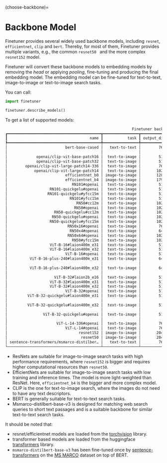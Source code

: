 (choose-backbone)=
# Backbone Model

Finetuner provides several widely used backbone models,
including `resnet`, `efficientnet`, `clip` and `bert`.
Thereby, for most of them, Finetuner provides multiple variants, e.g., the common `resnet50 ` and the more complex `resnet152` model.

Finetuner will convert these backbone models to embedding models by removing
the *head* or applying *pooling*,
fine-tuning and producing the final embedding model.
The embedding model can be fine-tuned for text-to-text, image-to-image or text-to-image
search tasks.

You can call:
```python
import finetuner

finetuner.describe_models()
```

To get a list of supported models:

```bash
                                                         Finetuner backbones                                                         
┏━━━━━━━━━━━━━━━━━━━━━━━━━━━━━━━━━━━━━━━━━━┳━━━━━━━━━━━━━━━━┳━━━━━━━━━━━━┳━━━━━━━━━━━━━━┳━━━━━━━━━━━━━━━━━━━━━━━━━━━━━━━━━━━━━━━━━━━┓
┃                                     name ┃           task ┃ output_dim ┃ architecture ┃                               description ┃
┡━━━━━━━━━━━━━━━━━━━━━━━━━━━━━━━━━━━━━━━━━━╇━━━━━━━━━━━━━━━━╇━━━━━━━━━━━━╇━━━━━━━━━━━━━━╇━━━━━━━━━━━━━━━━━━━━━━━━━━━━━━━━━━━━━━━━━━━┩
│                          bert-base-cased │   text-to-text │        768 │  transformer │  BERT model pre-trained on BookCorpus and │
│                                          │                │            │              │                         English Wikipedia │
│             openai/clip-vit-base-patch16 │  text-to-image │        512 │  transformer │        CLIP base model with patch size 16 │
│             openai/clip-vit-base-patch32 │  text-to-image │        512 │  transformer │                           CLIP base model │
│        openai/clip-vit-large-patch14-336 │  text-to-image │        768 │  transformer │       CLIP large model for 336x336 images │
│            openai/clip-vit-large-patch14 │  text-to-image │       1024 │  transformer │       CLIP large model with patch size 14 │
│                          efficientnet_b0 │ image-to-image │       1280 │          cnn │   EfficientNet B0 pre-trained on ImageNet │
│                          efficientnet_b4 │ image-to-image │       1792 │          cnn │   EfficientNet B4 pre-trained on ImageNet │
│                             RN101#openai │  text-to-image │        512 │  transformer │            Open CLIP "RN101#openai" model │
│                   RN101-quickgelu#openai │  text-to-image │        512 │  transformer │  Open CLIP "RN101-quickgelu#openai" model │
│                  RN101-quickgelu#yfcc15m │  text-to-image │        512 │  transformer │ Open CLIP "RN101-quickgelu#yfcc15m" model │
│                            RN101#yfcc15m │  text-to-image │        512 │  transformer │           Open CLIP "RN101#yfcc15m" model │
│                               RN50#cc12m │  text-to-image │       1024 │  transformer │              Open CLIP "RN50#cc12m" model │
│                              RN50#openai │  text-to-image │       1024 │  transformer │             Open CLIP "RN50#openai" model │
│                     RN50-quickgelu#cc12m │  text-to-image │       1024 │  transformer │    Open CLIP "RN50-quickgelu#cc12m" model │
│                    RN50-quickgelu#openai │  text-to-image │       1024 │  transformer │   Open CLIP "RN50-quickgelu#openai" model │
│                   RN50-quickgelu#yfcc15m │  text-to-image │       1024 │  transformer │  Open CLIP "RN50-quickgelu#yfcc15m" model │
│                           RN50x16#openai │  text-to-image │        768 │  transformer │          Open CLIP "RN50x16#openai" model │
│                            RN50x4#openai │  text-to-image │        640 │  transformer │           Open CLIP "RN50x4#openai" model │
│                           RN50x64#openai │  text-to-image │       1024 │  transformer │          Open CLIP "RN50x64#openai" model │
│                             RN50#yfcc15m │  text-to-image │       1024 │  transformer │            Open CLIP "RN50#yfcc15m" model │
│                   ViT-B-16#laion400m_e31 │  text-to-image │        512 │  transformer │  Open CLIP "ViT-B-16#laion400m_e31" model │
│                   ViT-B-16#laion400m_e32 │  text-to-image │        512 │  transformer │  Open CLIP "ViT-B-16#laion400m_e32" model │
│                          ViT-B-16#openai │  text-to-image │        512 │  transformer │         Open CLIP "ViT-B-16#openai" model │
│          ViT-B-16-plus-240#laion400m_e31 │  text-to-image │        640 │  transformer │                                 Open CLIP │
│                                          │                │            │              │   "ViT-B-16-plus-240#laion400m_e31" model │
│          ViT-B-16-plus-240#laion400m_e32 │  text-to-image │        640 │  transformer │                                 Open CLIP │
│                                          │                │            │              │   "ViT-B-16-plus-240#laion400m_e32" model │
│                     ViT-B-32#laion2b_e16 │  text-to-image │        512 │  transformer │    Open CLIP "ViT-B-32#laion2b_e16" model │
│                   ViT-B-32#laion400m_e31 │  text-to-image │        512 │  transformer │  Open CLIP "ViT-B-32#laion400m_e31" model │
│                   ViT-B-32#laion400m_e32 │  text-to-image │        512 │  transformer │  Open CLIP "ViT-B-32#laion400m_e32" model │
│                          ViT-B-32#openai │  text-to-image │        512 │  transformer │         Open CLIP "ViT-B-32#openai" model │
│         ViT-B-32-quickgelu#laion400m_e31 │  text-to-image │        512 │  transformer │                                 Open CLIP │
│                                          │                │            │              │  "ViT-B-32-quickgelu#laion400m_e31" model │
│         ViT-B-32-quickgelu#laion400m_e32 │  text-to-image │        512 │  transformer │                                 Open CLIP │
│                                          │                │            │              │  "ViT-B-32-quickgelu#laion400m_e32" model │
│                ViT-B-32-quickgelu#openai │  text-to-image │        512 │  transformer │     Open CLIP "ViT-B-32-quickgelu#openai" │
│                                          │                │            │              │                                     model │
│                      ViT-L-14-336#openai │  text-to-image │        768 │  transformer │     Open CLIP "ViT-L-14-336#openai" model │
│                          ViT-L-14#openai │  text-to-image │        768 │  transformer │         Open CLIP "ViT-L-14#openai" model │
│                                resnet152 │ image-to-image │       2048 │          cnn │         ResNet152 pre-trained on ImageNet │
│                                 resnet50 │ image-to-image │       2048 │          cnn │          ResNet50 pre-trained on ImageNet │
│ sentence-transformers/msmarco-distilber… │   text-to-text │        768 │  transformer │   Pretrained BERT, fine-tuned on MS Marco │
└──────────────────────────────────────────┴────────────────┴────────────┴──────────────┴───────────────────────────────────────────┘
```
+ ResNets are suitable for image-to-image search tasks with high performance requirements, where `resnet152` is bigger and requires higher computational resources than `resnet50`.
+ EfficientNets are suitable for image-to-image search tasks with low training and inference times. The model is more light-weighted than ResNet. Here, `efficientnet_b4` is the bigger and more complex model.
+ CLIP is the one for text-to-image search, where the images do not need to have any text descriptors.
+ BERT is generally suitable for text-to-text search tasks.
+ Msmarco-distilbert-base-v3 is designed for matching web search queries to short text passages and is a suitable backbone for similar text-to-text search tasks.

It should be noted that:

+ resnet/efficientnet models are loaded from the [torchvision](https://pytorch.org/vision/stable/index.html) library.
+ transformer based models are loaded from the huggingface [transformers](https://github.com/huggingface/transformers) library.
+ `msmarco-distilbert-base-v3` has been fine-tuned once by [sentence-transformers](https://www.sbert.net/) on the [MS MARCO](https://microsoft.github.io/msmarco/) dataset on top of BERT.